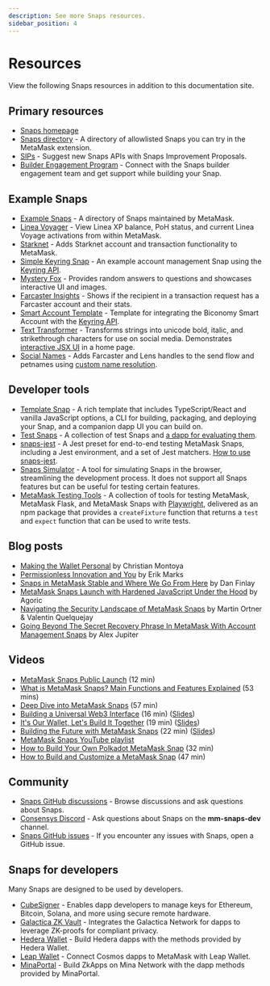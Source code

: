 ```yaml
---
description: See more Snaps resources.
sidebar_position: 4
---
```


# Resources

View the following Snaps resources in addition to this documentation site.

## Primary resources

- [Snaps homepage](https://metamask.io/snaps/)
- [Snaps directory](https://snaps.metamask.io/) - A directory of allowlisted 
  Snaps you can try in the MetaMask extension.
- [SIPs](https://github.com/MetaMask/SIPs) - Suggest new Snaps APIs with 
  Snaps Improvement Proposals.
- [Builder Engagement Program](https://go.metamask.io/snaps-builders) - 
  Connect with the Snaps builder engagement team and get support while building 
  your Snap.

## Example Snaps

- [Example Snaps](https://github.com/MetaMask/snaps/tree/main/packages/examples) - 
  A directory of Snaps maintained by MetaMask.
- [Linea Voyager](https://github.com/Consensys/linea-voyager-snap) - View Linea 
  XP balance, PoH status, and current Linea Voyage activations from within MetaMask.
- [Starknet](https://github.com/Consensys/starknet-snap) - Adds Starknet account 
  and transaction functionality to MetaMask.
- [Simple Keyring Snap](https://github.com/MetaMask/snap-simple-keyring) - An 
  example account management Snap using the [Keyring API](../reference/keyring-api/index.md).
- [Mystery Fox](https://github.com/Montoya/mystery-fox) - Provides random answers to 
  questions and showcases interactive UI and images.
- [Farcaster Insights](https://github.com/Montoya/farcaster-insights) - Shows if 
  the recipient in a transaction request has a Farcaster account and their stats.
- [Smart Account Template](https://github.com/bcnmy/smart-account-keyring-template) - 
  Template for integrating the Biconomy Smart Account with the 
  [Keyring API](../reference/keyring-api/index.md).
- [Text Transformer](https://github.com/Montoya/transformer-snap) - Transforms 
  strings into unicode bold, italic, and strikethrough characters for use on social 
  media. Demonstrates [interactive JSX UI](../features/custom-ui/index.md) in a home page.
- [Social Names](https://github.com/Montoya/social-names-snap) - Adds Farcaster and 
  Lens handles to the send flow and petnames using 
  [custom name resolution](../features/custom-name-resolution.md).

## Developer tools

- [Template Snap](https://github.com/MetaMask/template-snap-monorepo) - A rich template that
  includes TypeScript/React and vanilla JavaScript options, a CLI for building, packaging, and
  deploying your Snap, and a companion dapp UI you can build on.
- [Test Snaps](https://github.com/MetaMask/snaps/tree/main/packages/test-snaps) - A collection of
  test Snaps and [a dapp for evaluating them](https://metamask.github.io/snaps/test-snaps/latest/).
- [snaps-jest](https://www.npmjs.com/package/@metamask/snaps-jest) - A Jest preset for end-to-end 
  testing MetaMask Snaps, including a Jest environment, and a set of Jest matchers. 
  [How to use snaps-jest](../how-to/test-a-snap.md). 
- [Snaps Simulator](https://metamask.github.io/snaps/snaps-simulator/latest) - A tool for simulating
  Snaps in the browser, streamlining the development process. It does not support all Snaps features 
  but can be useful for testing certain features.
- [MetaMask Testing Tools](https://hugomrdias.github.io/metamask/) - A collection of tools for 
  testing MetaMask, MetaMask Flask, and MetaMask Snaps with [Playwright](https://playwright.dev/), 
  delivered as an npm package that provides a `createFixture` function that returns a `test` and 
  `expect` function that can be used to write tests.

## Blog posts

- [Making the Wallet Personal](https://thedefiant.io/making-the-wallet-personal) by Christian
  Montoya
- [Permissionless Innovation and You](https://metamask.io/news/latest/permissionless-innovation-and-you/)
  by Erik Marks
- [Snaps in MetaMask Stable and Where We Go From
  Here](https://metamask.io/news/latest/snaps-in-metamask-stable-and-where-we-go-from-here/) by Dan
  Finlay
- [MetaMask Snaps Launch with Hardened JavaScript Under the
  Hood](https://agoric.com/blog/announcements/metamask-snaps-launch-with-hardened-javascript-under-the-hood) 
  by Agoric
- [Navigating the Security Landscape of MetaMask Snaps](https://metamask.io/news/developers/navigating-the-security-landscape-of-metamask-snaps/)
  by Martin Ortner & Valentin Quelquejay
- [Going Beyond The Secret Recovery Phrase In MetaMask With Account Management Snaps](https://metamask.io/news/latest/going-beyond-the-secret-recovery-phrase-in-metamask-with-account-management/) by Alex Jupiter

## Videos

- [MetaMask Snaps Public Launch](https://www.youtube.com/watch?v=cbkjbYd71OY) (12 min)
- [What is MetaMask Snaps? Main Functions and Features Explained](https://www.youtube.com/watch?v=Dlw9yLpEm7E) (53 mins)
- [Deep Dive into MetaMask Snaps](https://www.youtube.com/watch?v=qXEBqamnv5w) (57 min)
- [Building a Universal Web3 Interface](https://vimeo.com/864943019)
  (16 min) ([Slides](https://docs.google.com/presentation/d/1pnx6JdpFaj6LsW3B89jqumYgmHvirOE2H-_2S1ggRvY/edit?usp=sharing))
- [It's Our Wallet, Let's Build It Together](https://www.youtube.com/watch?v=G6qunL2gnjE) (19 min)
  ([Slides](https://docs.google.com/presentation/d/1ZjhYF-3mwGmsFdcbDgqgFR6t3YIab4_Hk3dRAWjvSQg/edit?usp=sharing))
- [Building the Future with MetaMask Snaps](https://www.youtube.com/watch?v=iE8CGzadKZ8&t=288s) (22 min)
  ([Slides](https://docs.google.com/presentation/d/1LG8MqRrbb9qSg4m8ZjJXPQFccb9YPc-6387hSNpscpY/edit?usp=sharing))
- [MetaMask Snaps YouTube playlist](https://www.youtube.com/playlist?list=PLJ8kQp5OiaEM6ad6mC1NmJCGJSZm7cBfI)
- [How to Build Your Own Polkadot MetaMask Snap](https://www.youtube.com/watch?v=vyb1wVFahvM) (32 min)
- [How to Build and Customize a MetaMask Snap](https://www.youtube.com/watch?v=4bt8udi7po0) (47 min)

## Community

- [Snaps GitHub discussions](https://github.com/MetaMask/snaps/discussions) - Browse 
  discussions and ask questions about Snaps.
- [Consensys Discord](https://discord.gg/consensys) - Ask questions about Snaps on 
  the **mm-snaps-dev** channel.
- [Snaps GitHub issues](https://github.com/MetaMask/snaps/issues) - If you encounter 
  any issues with Snaps, open a GitHub issue.

## Snaps for developers

Many Snaps are designed to be used by developers.

- [CubeSigner](https://cubist.dev/cubesigner-snap-hardware-backed-key-management-for-metamask-developers) - 
  Enables dapp developers to manage keys for Ethereum, Bitcoin, Solana, and more using 
  secure remote hardware.
- [Galactica ZK Vault](https://docs.galactica.com/galactica-developer-documentation) - 
  Integrates the Galactica Network for dapps to leverage ZK-proofs for compliant privacy.
- [Hedera Wallet](https://docs.tuum.tech/hedera-wallet-snap) - Build Hedera dapps with 
  the methods provided by Hedera Wallet.
- [Leap Wallet](https://docs.leapwallet.io/cosmos/leap-metamask-snap/integrating-snaps) - 
  Connect Cosmos dapps to MetaMask with Leap Wallet.
- [MinaPortal](https://github.com/sotatek-dev/mina-snap/tree/master/packages/snap#methods) - 
  Build ZkApps on Mina Network with the dapp methods provided by MinaPortal.
